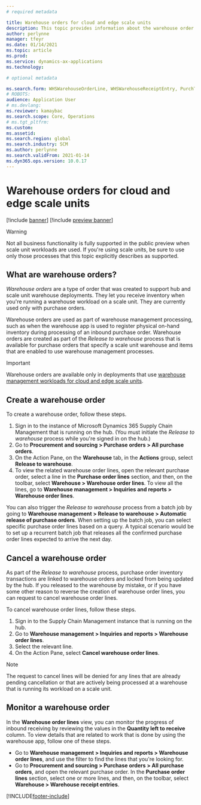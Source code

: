 ```yaml
---
# required metadata

title: Warehouse orders for cloud and edge scale units
description: This topic provides information about the warehouse order capability that is used as part of the warehouse scale unit workload.
author: perlynne
manager: tfeyr
ms.date: 01/14/2021
ms.topic: article
ms.prod: 
ms.service: dynamics-ax-applications
ms.technology: 

# optional metadata

ms.search.form: WHSWarehouseOrderLine, WHSWarehouseReceiptEntry, PurchTable
# ROBOTS: 
audience: Application User
# ms.devlang: 
ms.reviewer: kamaybac
ms.search.scope: Core, Operations
# ms.tgt_pltfrm: 
ms.custom: 
ms.assetid:
ms.search.region: global
ms.search.industry: SCM
ms.author: perlynne
ms.search.validFrom: 2021-01-14
ms.dyn365.ops.version: 10.0.17
---
```


# Warehouse orders for cloud and edge scale units

[!include [banner](../includes/banner.md)]
[!include [preview banner](../includes/preview-banner.md)]

> [!WARNING]
> Not all business functionality is fully supported in the public preview when scale unit workloads are used. If you're using scale units, be sure to use only those processes that this topic explicitly describes as supported.

## What are warehouse orders?

*Warehouse orders* are a type of order that was created to support hub and scale unit warehouse deployments. They let you receive inventory when you're running a warehouse workload on a scale unit. They are currently used only with purchase orders.

Warehouse orders are used as part of warehouse management processing, such as when the warehouse app is used to register physical on-hand inventory during processing of an inbound purchase order. Warehouse orders are created as part of the *Release to warehouse* process that is available for purchase orders that specify a scale unit warehouse and items that are enabled to use warehouse management processes.

> [!IMPORTANT]
> Warehouse orders are available only in deployments that use [warehouse management workloads for cloud and edge scale units](cloud-edge-workload-warehousing.md).

## Create a warehouse order

To create a warehouse order, follow these steps.

1. Sign in to the instance of Microsoft Dynamics 365 Supply Chain Management that is running on the hub. (You must initiate the *Release to warehouse* process while you're signed in on the hub.)
1. Go to **Procurement and sourcing \> Purchase orders \> All purchase orders**.
1. On the Action Pane, on the **Warehouse** tab, in the **Actions** group, select **Release to warehouse**.
1. To view the related warehouse order lines, open the relevant purchase order, select a line in the **Purchase order lines** section, and then, on the toolbar, select **Warehouse \> Warehouse order lines**. To view all the lines, go to **Warehouse management \> Inquiries and reports \> Warehouse order lines**.

You can also trigger the *Release to warehouse* process from a batch job by going to **Warehouse management > Release to warehouse > Automatic release of purchase orders**. When setting up the batch job, you can select specific purchase order lines based on a query. A typical scenario would be to set up a recurrent batch job that releases all the confirmed purchase order lines expected to arrive the next day.

## Cancel a warehouse order

As part of the *Release to warehouse* process, purchase order inventory transactions are linked to warehouse orders and locked from being updated by the hub. If you released to the warehouse by mistake, or if you have some other reason to reverse the creation of warehouse order lines, you can request to cancel warehouse order lines.

To cancel warehouse order lines, follow these steps.

1. Sign in to the Supply Chain Management instance that is running on the hub.
1. Go to **Warehouse management \> Inquiries and reports \> Warehouse order lines**.
1. Select the relevant line.
1. On the Action Pane, select **Cancel warehouse order lines**.

> [!NOTE]
> The request to cancel lines will be denied for any lines that are already pending cancellation or that are actively being processed at a warehouse that is running its workload on a scale unit.

## Monitor a warehouse order

In the **Warehouse order lines** view, you can monitor the progress of inbound receiving by reviewing the values in the **Quantity left to receive** column. To view details that are related to work that is done by using the warehouse app, follow one of these steps.

- Go to **Warehouse management \> Inquiries and reports \> Warehouse order lines**, and use the filter to find the lines that you're looking for.
- Go to **Procurement and sourcing \> Purchase orders \> All purchase orders**, and open the relevant purchase order. In the **Purchase order lines** section, select one or more lines, and then, on the toolbar, select **Warehouse \> Warehouse receipt entries**.


[!INCLUDE[footer-include](../../includes/footer-banner.md)]